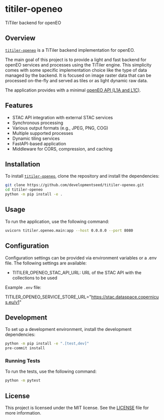 # titiler-openeo

TiTiler backend for openEO

## Overview

[`titiler-openeo`](titiler/openeo/main.py ) is a TiTiler backend implementation for openEO.

The main goal of this project is to provide a light and fast backend for openEO services and processes using the TiTiler engine.
This simplicity comes with some specific implementation choice like the type of data managed by the backend.
It is focused on image raster data that can be processed on-the-fly and served as tiles or as light dynamic raw data.

The application provides with a minimal [openEO API (L1A and L1C)](https://openeo.org/documentation/1.0/developers/profiles/api.html#api-profiles).

## Features

- STAC API integration with external STAC services
- Synchronous processing
- Various output formats (e.g., JPEG, PNG, COG)
- Multiple supported processes
- Dynamic tiling services
- FastAPI-based application
- Middleware for CORS, compression, and caching

## Installation

To install [`titiler-openeo`](titiler/openeo/main.py ), clone the repository and install the dependencies:

```bash
git clone https://github.com/developmentseed/titiler-openeo.git
cd titiler-openeo
python -m pip install -e .
```

## Usage

To run the application, use the following command:

```bash
uvicorn titiler.openeo.main:app --host 0.0.0.0 --port 8080
```

## Configuration

Configuration settings can be provided via environment variables or a .env file. The following settings are available:

- TITILER_OPENEO_STAC_API_URL: URL of the STAC API with the collections to be used

Example `.env` file:

TITILER_OPENEO_SERVICE_STORE_URL="https://stac.dataspace.copernicus.eu/v1"

## Development

To set up a development environment, install the development dependencies:

```bash
python -m pip install -e ".[test,dev]"
pre-commit install
```

### Running Tests

To run the tests, use the following command:

```bash
python -m pytest
```

## License

This project is licensed under the MIT license. See the [LICENSE](LICENSE) file for more information.